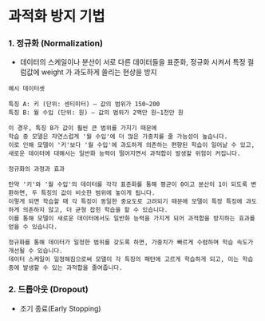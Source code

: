 # 과적화 방지 기법
### 1. 정규화 (Normalization)
 - 데이터의 스케일이나 분산이 서로 다른 데이터들을 표준화, 정규화 시켜서 특정 컬럼값에 weight 가 과도하게 쏠리는 현상을 방지

```
예시 데이터셋

특징 A: 키 (단위: 센티미터) – 값의 범위가 150~200
특징 B: 월 수입 (단위: 원) – 값의 범위가 2백만 원~1천만 원

이 경우, 특징 B가 값이 훨씬 큰 범위를 가지기 때문에
학습 중 모델은 자연스럽게 '월 수입'에 더 많은 가중치를 줄 가능성이 높습니다.
이로 인해 모델이 '키'보다 '월 수입'에 과도하게 의존하는 편향된 학습이 일어날 수 있고,
새로운 데이터에 대해서는 일반화 능력이 떨어지면서 과적합이 발생할 위험이 커집니다.

정규화의 과정과 효과

만약 '키'와 '월 수입'의 데이터를 각각 표준화를 통해 평균이 0이고 분산이 1이 되도록 변환하면, 두 특징의 값이 비슷한 범위에 놓이게 됩니다.
이렇게 되면 학습할 때 각 특징이 동일한 중요도로 고려되기 때문에 모델이 특정 특징에 과도하게 의존하지 않고, 더 균형 잡힌 학습을 할 수 있습니다.
이를 통해 모델이 새로운 데이터에서도 일반화 능력을 가지게 되어 과적합을 방지하는 효과를 얻을 수 있습니다.

정규화를 통해 데이터가 일정한 범위를 갖도록 하면, 가중치가 빠르게 수렴하며 학습 속도가 개선될 수 있습니다.
데이터 스케일이 일정해짐으로써 모델이 각 특징의 패턴에 고르게 학습하게 되고, 이는 학습 중에 발생할 수 있는 과적합을 줄여줍니다.
```

### 2. 드롭아웃 (Dropout)

- 조기 종료(Early Stopping)